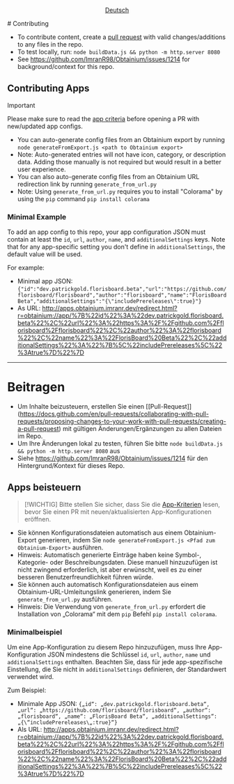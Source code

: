 <div align="center">

[Deutsch](#beitragen)

</div>
# Contributing

- To contribute content, create a [pull request](https://docs.github.com/en/pull-requests/collaborating-with-pull-requests/proposing-changes-to-your-work-with-pull-requests/creating-a-pull-request) with valid changes/additions to any files in the repo.
- To test locally, run: `node buildData.js && python -m http.server 8080`
- See https://github.com/ImranR98/Obtainium/issues/1214 for background/context for this repo.


## Contributing Apps

> [!IMPORTANT]
> Please make sure to read the [app criteria](APP_CRITERIA.md) before opening a PR with new/updated app configs.

- You can auto-generate config files from an Obtainium export by running `node generateFromExport.js <path to Obtainium export>`
- Note: Auto-generated entries will not have icon, category, or description data. Adding those manually is not required but would result in a better user experience.
- You can also auto-generate config files from an Obtainium URL redirection link by running `generate_from_url.py`
- Note: Using `generate_from_url.py` requires you to install "Colorama" by using the `pip` command `pip install colorama`


### Minimal Example

To add an app config to this repo, your app configuration JSON must contain at least the `id`, `url`, `author`, `name`, and `additionalSettings` keys. Note that for any app-specific setting you don't define in `additionalSettings`, the default value will be used.

For example:
- Minimal app JSON: `{"id":"dev.patrickgold.florisboard.beta","url":"https://github.com/florisboard/florisboard","author":"florisboard","name":"FlorisBoard Beta","additionalSettings":"{\"includePrereleases\":true}"}`
- As URL: http://apps.obtainium.imranr.dev/redirect.html?r=obtainium://app/%7B%22id%22%3A%22dev.patrickgold.florisboard.beta%22%2C%22url%22%3A%22https%3A%2F%2Fgithub.com%2Fflorisboard%2Fflorisboard%22%2C%22author%22%3A%22florisboard%22%2C%22name%22%3A%22FlorisBoard%20Beta%22%2C%22additionalSettings%22%3A%22%7B%5C%22includePrereleases%5C%22%3Atrue%7D%22%7D

---

# Beitragen

- Um Inhalte beizusteuern, erstellen Sie einen [[Pull-Request]] (https://docs.github.com/en/pull-requests/collaborating-with-pull-requests/proposing-changes-to-your-work-with-pull-requests/creating-a-pull-request) mit gültigen Änderungen/Ergänzungen zu allen Dateien im Repo.
- Um Ihre Änderungen lokal zu testen, führen Sie bitte `node buildData.js && python -m http.server 8080` aus
- Siehe https://github.com/ImranR98/Obtainium/issues/1214 für den Hintergrund/Kontext für dieses Repo.


## Apps beisteuern

> [!WICHTIG]
> Bitte stellen Sie sicher, dass Sie die [App-Kriterien](APP_CRITERIA.md) lesen, bevor Sie einen PR mit neuen/aktualisierten App-Konfigurationen eröffnen.

- Sie können Konfigurationsdateien automatisch aus einem Obtainium-Export generieren, indem Sie `node generateFromExport.js <Pfad zum Obtainium-Export>` ausführen.
- Hinweis: Automatisch generierte Einträge haben keine Symbol-, Kategorie- oder Beschreibungsdaten. Diese manuell hinzuzufügen ist nicht zwingend erforderlich, ist aber erwünscht, weil es zu einer besseren Benutzerfreundlichkeit führen würde.
- Sie können auch automatisch Konfigurationsdateien aus einem Obtainium-URL-Umleitungslink generieren, indem Sie `generate_from_url.py` ausführen.
- Hinweis: Die Verwendung von `generate_from_url.py` erfordert die Installation von „Colorama“ mit dem `pip` Befehl `pip install colorama`.


### Minimalbeispiel

Um eine App-Konfiguration zu diesem Repo hinzuzufügen, muss Ihre App-Konfiguration JSON mindestens die Schlüssel `id`, `url`, `author`, `name` und `additionalSettings` enthalten. Beachten Sie, dass für jede app-spezifische Einstellung, die Sie nicht in `additionalSettings` definieren, der Standardwert verwendet wird.

Zum Beispiel:
- Minimale App JSON: `{„id“: „dev.patrickgold.florisboard.beta“, „url“: „https://github.com/florisboard/florisboard“, „author“: „florisboard“, „name“: „FlorisBoard Beta“, „additionalSettings“:„{\“includePrereleases\„:true}“}`
- Als URL: http://apps.obtainium.imranr.dev/redirect.html?r=obtainium://app/%7B%22id%22%3A%22dev.patrickgold.florisboard.beta%22%2C%22url%22%3A%22https%3A%2F%2Fgithub.com%2Fflorisboard%2Fflorisboard%22%2C%22author%22%3A%22florisboard%22%2C%22name%22%3A%22FlorisBoard%20Beta%22%2C%22additionalSettings%22%3A%22%7B%5C%22includePrereleases%5C%22%3Atrue%7D%22%7D